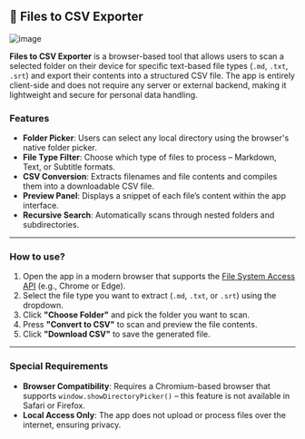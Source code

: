 ## 📂 Files to CSV Exporter
![image](https://github.com/user-attachments/assets/701074e2-bf04-43c4-a859-4edf3c263394)

**Files to CSV Exporter** is a browser-based tool that allows users to scan a selected folder on their device for specific text-based file types (`.md`, `.txt`, `.srt`) and export their contents into a structured CSV file. The app is entirely client-side and does not require any server or external backend, making it lightweight and secure for personal data handling.

### Features

- **Folder Picker**: Users can select any local directory using the browser's native folder picker.
- **File Type Filter**: Choose which type of files to process – Markdown, Text, or Subtitle formats.
- **CSV Conversion**: Extracts filenames and file contents and compiles them into a downloadable CSV file.
- **Preview Panel**: Displays a snippet of each file’s content within the app interface.
- **Recursive Search**: Automatically scans through nested folders and subdirectories.

---

### How to use?

1. Open the app in a modern browser that supports the [File System Access API](https://developer.mozilla.org/en-US/docs/Web/API/File_System_Access_API) (e.g., Chrome or Edge).
2. Select the file type you want to extract (`.md`, `.txt`, or `.srt`) using the dropdown.
3. Click **"Choose Folder"** and pick the folder you want to scan.
4. Press **"Convert to CSV"** to scan and preview the file contents.
5. Click **"Download CSV"** to save the generated file.

---

### Special Requirements

- **Browser Compatibility**: Requires a Chromium-based browser that supports `window.showDirectoryPicker()` – this feature is not available in Safari or Firefox.
- **Local Access Only**: The app does not upload or process files over the internet, ensuring privacy.
